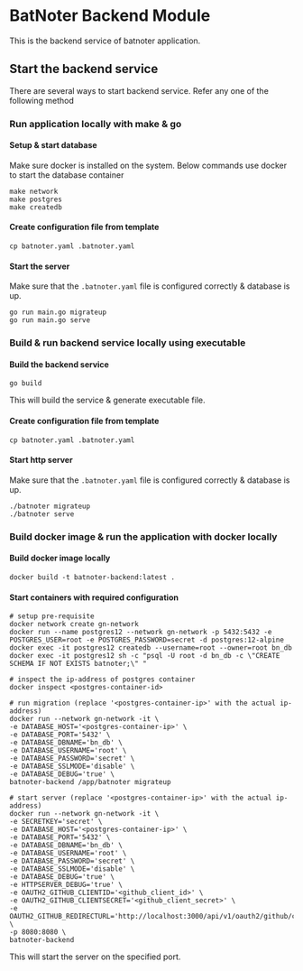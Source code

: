 # BatNoter Backend Module
This is the backend service of batnoter application.

## Start the backend service
There are several ways to start backend service. Refer any one of the following method
### Run application locally with make & go
#### Setup & start database
Make sure docker is installed on the system. Below commands use docker to start the database container
```shell
make network
make postgres
make createdb
```

#### Create configuration file from template
```shell
cp batnoter.yaml .batnoter.yaml
```

#### Start the server
Make sure that the `.batnoter.yaml` file is configured correctly & database is up.
```shell
go run main.go migrateup
go run main.go serve
```

### Build & run backend service locally using executable
#### Build the backend service
```shell
go build
```
This will build the service & generate executable file.

#### Create configuration file from template
```shell
cp batnoter.yaml .batnoter.yaml
```

#### Start http server
Make sure that the `.batnoter.yaml` file is configured correctly & database is up.
```shell
./batnoter migrateup
./batnoter serve
```

### Build docker image & run the application with docker locally
#### Build docker image locally
```shell
docker build -t batnoter-backend:latest .
```

#### Start containers with required configuration
```shell
# setup pre-requisite
docker network create gn-network
docker run --name postgres12 --network gn-network -p 5432:5432 -e POSTGRES_USER=root -e POSTGRES_PASSWORD=secret -d postgres:12-alpine
docker exec -it postgres12 createdb --username=root --owner=root bn_db
docker exec -it postgres12 sh -c "psql -U root -d bn_db -c \"CREATE SCHEMA IF NOT EXISTS batnoter;\" "

# inspect the ip-address of postgres container
docker inspect <postgres-container-id>

# run migration (replace '<postgres-container-ip>' with the actual ip-address)
docker run --network gn-network -it \
-e DATABASE_HOST='<postgres-container-ip>' \
-e DATABASE_PORT='5432' \
-e DATABASE_DBNAME='bn_db' \
-e DATABASE_USERNAME='root' \
-e DATABASE_PASSWORD='secret' \
-e DATABASE_SSLMODE='disable' \
-e DATABASE_DEBUG='true' \
batnoter-backend /app/batnoter migrateup

# start server (replace '<postgres-container-ip>' with the actual ip-address)
docker run --network gn-network -it \
-e SECRETKEY='secret' \
-e DATABASE_HOST='<postgres-container-ip>' \
-e DATABASE_PORT='5432' \
-e DATABASE_DBNAME='bn_db' \
-e DATABASE_USERNAME='root' \
-e DATABASE_PASSWORD='secret' \
-e DATABASE_SSLMODE='disable' \
-e DATABASE_DEBUG='true' \
-e HTTPSERVER_DEBUG='true' \
-e OAUTH2_GITHUB_CLIENTID='<github_client_id>' \
-e OAUTH2_GITHUB_CLIENTSECRET='<github_client_secret>' \
-e OAUTH2_GITHUB_REDIRECTURL='http://localhost:3000/api/v1/oauth2/github/callback' \
-p 8080:8080 \
batnoter-backend
```

This will start the server on the specified port.
